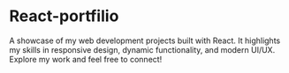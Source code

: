 # React-portfilio
A showcase of my web development projects built with React. It highlights my skills in responsive design, dynamic functionality, and modern UI/UX. Explore my work and feel free to connect!
